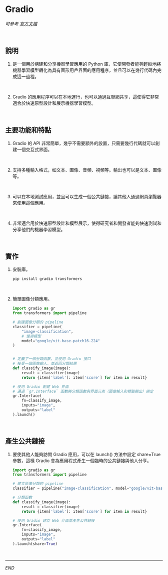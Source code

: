 # Gradio 

_可參考 [官方文檔](https://gradio.app/)_

<br>

## 說明

1. 是一個用於構建和分享機器學習應用的 Python 庫，它使開發者能夠輕鬆地將機器學習模型轉化為具有圖形用戶界面的應用程序，並且可以在幾行代碼內完成這一過程。

<br>

2. Gradio 的應用程序可以在本地運行，也可以通過互聯網共享，這使得它非常適合於快速原型設計和展示機器學習模型。

<br>

## 主要功能和特點

1. Gradio 的 API 非常簡單，幾乎不需要額外的設置，只需要幾行代碼就可以創建一個交互式界面。

<br>

2. 支持多種輸入格式，如文本、圖像、音頻、視頻等。輸出也可以是文本、圖像等。

<br>

3. 可以在本地測試應用，並且可以生成一個公共鏈接，讓其他人通過網頁瀏覽器來使用這個應用。

<br>

4. 非常適合用於快速原型設計和模型展示，使得研究者和開發者能夠快速測試和分享他們的機器學習模型。

<br>

## 實作

1. 安裝庫。

    ```bash
    pip install gradio transformers
    ```

<br>

2. 簡單圖像分類應用。

    ```python
    import gradio as gr
    from transformers import pipeline

    # 創建圖像分類的 pipeline
    classifier = pipeline(
        "image-classification",
        # 使用模型
        model="google/vit-base-patch16-224"
    )


    # 定義了一個分類函數，並使用 Gradio 接口
    # 接受一個圖像輸入，並返回分類結果
    def classify_image(image):
        result = classifier(image)
        return {item['label']: item['score'] for item in result}

    # 使用 Gradio 創建 Web 界面
    # 通過 `gr.Interface` 函數將分類函數與界面元素（圖像輸入和標籤輸出）綁定
    gr.Interface(
        fn=classify_image,
        inputs="image",
        outputs="label"
    ).launch()
    ```

<br>

## 產生公共鏈接

1. 要使其他人能夠訪問 Gradio 應用，可以在 launch() 方法中設定 share=True 參數，這樣 Gradio 會為應用程式產生一個臨時的公共鏈接與他人分享。

    ```python
    import gradio as gr
    from transformers import pipeline

    # 建立影像分類的 pipeline
    classifier = pipeline("image-classification", model="google/vit-base-patch16-224")

    # 分類函數
    def classify_image(image):
        result = classifier(image)
        return {item['label']: item['score'] for item in result}

    # 使用 Gradio 建立 Web 介面並產生公共鏈接
    gr.Interface(
        fn=classify_image,
        inputs="image",
        outputs="label"
    ).launch(share=True)
    ```

<br>

___

_END_
